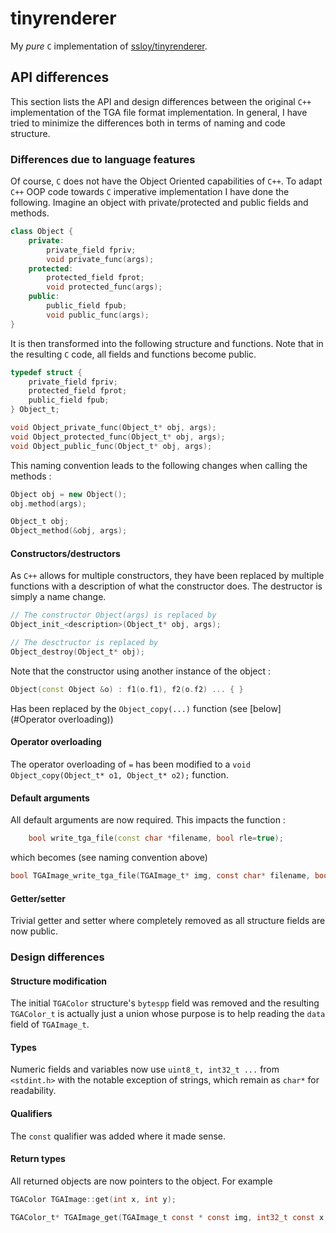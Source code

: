 # tinyrenderer

My *pure* `C` implementation of [ssloy/tinyrenderer](https://github.com/ssloy/tinyrenderer).


## API differences

This section lists the API and design differences between the original `C++` implementation of the TGA file format implementation.
In general, I have tried to minimize the differences both in terms of naming and code structure. 

### Differences due to language features

Of course, `C` does not have the Object Oriented capabilities of `C++`. To adapt `C++` OOP code towards `C` imperative implementation I have done the following. Imagine an object with private/protected and public fields and methods.

```cpp
class Object {
    private:
        private_field fpriv;
        void private_func(args);
    protected:
        protected_field fprot;
        void protected_func(args);
    public:
        public_field fpub;
        void public_func(args);
}
```

It is then transformed into the following structure and functions. Note that in the resulting `C` code, all fields and functions become public.

```c 
typedef struct {
    private_field fpriv;
    protected_field fprot;
    public_field fpub;
} Object_t;

void Object_private_func(Object_t* obj, args);
void Object_protected_func(Object_t* obj, args);
void Object_public_func(Object_t* obj, args);
```

This naming convention leads to the following changes when calling the methods :

```cpp 
Object obj = new Object();
obj.method(args);
```

```c 
Object_t obj;
Object_method(&obj, args);
```

#### Constructors/destructors

As `C++` allows for multiple constructors, they have been replaced by multiple functions with a description of what the constructor does. The destructor is simply a name change.
```c 
// The constructor Object(args) is replaced by
Object_init_<description>(Object_t* obj, args);

// The desctructor is replaced by
Object_destroy(Object_t* obj);
```

Note that the constructor using another instance of the object :
```cpp 
Object(const Object &o) : f1(o.f1), f2(o.f2) ... { }
```

Has been replaced by the `Object_copy(...)` function (see [below](#Operator overloading))

#### Operator overloading 

The operator overloading of `=` has been modified to a `void Object_copy(Object_t* o1, Object_t* o2);` function.

#### Default arguments 

All default arguments are now required. This impacts the function :
```cpp 
	bool write_tga_file(const char *filename, bool rle=true);
```

which becomes (see naming convention above)
```c 
bool TGAImage_write_tga_file(TGAImage_t* img, const char* filename, bool rle);
```

#### Getter/setter 

Trivial getter and setter where completely removed as all structure fields are now public.

### Design differences 


#### Structure modification

The initial `TGAColor` structure's `bytespp` field was removed and the resulting `TGAColor_t` is actually just a union whose purpose is to help reading the `data` field of `TGAImage_t`.

#### Types 

Numeric fields and variables now use `uint8_t, int32_t ...` from `<stdint.h>` with the notable exception of strings, which remain as `char*` for readability.

#### Qualifiers 

The `const` qualifier was added where it made sense.

#### Return types 

All returned objects are now pointers to the object. For example 

```cpp
TGAColor TGAImage::get(int x, int y);
```
```c
TGAColor_t* TGAImage_get(TGAImage_t const * const img, int32_t const x, int32_t const y);
```
